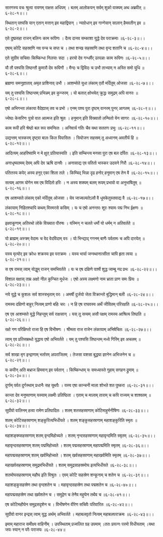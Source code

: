 सारणस्य वचः श्रुत्वा रावणम् राक्षस अधिपम् ।
बलम् आलोकयन् सर्वम् शुको वाक्यम् अथ अब्रवीत् ॥६-२८-१॥।।

स्थितान् पश्यसि यान् एतान् मत्तान् इव महाद्विपान् ।
न्यग्रोधान् इव गान्गेयान् सालान् हैमवतीन् इव ॥६-२८-२॥।।

एते दुष्प्रसहा राजन् बलिनः काम रूपिणः ।
दैत्य दानव सम्काशा युद्धे देव पराक्रमाः ॥६-२८-३॥।।

एषाम् कोटि सहस्राणि नव पन्च च सप्त च ।
तथा शन्ख सहस्राणि तथा वृन्द शतानि च ॥६-२८-४॥।।

एते सुग्रीव सचिवाः किष्किन्धा निलयाः सदा ।
हरयो देव गन्धर्वैर् उत्पन्नाः काम रूपिणः ॥६-२८-५॥।।

यौ तौ पश्यसि तिष्ठन्तौ कुमारौ देव रूपिणौ ।
मैन्दः च द्विविदः च उभौ ताभ्याम् न अस्ति समो युधि ॥६-२८-६॥।।

ब्रह्मणा समनुज्ञाताव् अमृत प्राशिनाव् उभौ ।
आशम्सेते युधा लंकाम् एतौ मर्दितुम् ओजसा ॥६-२८-७॥।।

यम् तु पश्यसि तिष्ठन्तम् प्रभिन्नम् इव कुन्जरम् ।
यो बलात् क्षोभयेत् क्रुद्धः समुद्रम् अपि वानरः ॥६-२८-८॥।।

एषो अभिगन्ता लंकाया वैदेह्यास् तव च प्रभो ।
एनम् पश्य पुरा दृष्टम् वानरम् पुनर् आगतम् ॥६-२८-९॥।।

ज्येष्ठः केसरिणः पुत्रो वात आत्मज इति श्रुतः ।
हनूमान् इति विख्यातो लन्घितो येन सागरः ॥६-२८-१०॥।।

काम रूपी हरि श्रेष्ठो बल रूप समन्वितः ।
अनिवार्य गतिः चैव यथा सततगः प्रभुः ॥६-२८-११॥।।

उद्यन्तम् भास्करम् दृष्ट्वा बालः किल पिपासितः ।
त्रियोजन सहस्रम् तु अध्वानम् अवतीर्य हि ॥६-२८-१२॥।।

आदित्यम् आहरिष्यामि न मे क्षुत् प्रतियास्यति ।
इति सम्चिन्त्य मनसा पुरा एष बल दर्पितः ॥६-२८-१३॥।।

अनाधृष्यतमम् देवम् अपि देव ऋषि दानवैः ।
अनासाद्य एव पतितो भास्कर उदयने गिरौ ॥६-२८-१४॥।।

पतितस्य कपेर् अस्य हनुर् एका शिला तले ।
किम्चिद् भिन्ना दृढ हनोर् हनूमान् एष तेन वै ॥६-२८-१५॥।।

सत्यम् आगम योगेन मम एष विदितो हरिः ।
न अस्य शक्यम् बलम् रूपम् प्रभावो वा अनुभाषितुम् ॥६-२८-१६॥।।

एष आशम्सते लंकाम् एको मर्दितुम् ओजसा ।
येव जाज्वल्यतेऽसौ वै धूमकेतुस्तवाद्य वै ॥६-२८-१७॥।।

लंकायाम् निहितश्चापि कथम् विस्मरसे कसिम् ।
यः च एषो अनन्तरः शूरः श्यामः पद्म निभ ईक्षणः ॥६-२८-१८॥।।

इक्ष्वाकूणाम् अतिरथो लोके विख्यात पौरुषः ।
यस्मिन् न चलते धर्मो यो धर्मम् न अतिवर्तते ॥६-२८-१९॥।।

यो ब्राह्मम् अस्त्रम् वेदामः च वेद वेदविदाम् वरः ।
यो भिन्द्याद् गगनम् बाणैः पर्वतामः च अपि दारयेत् ॥६-२८-२०॥।।

यस्य मृत्योर् इव क्रोधः शक्रस्य इव पराक्रमः ।
यस्य भार्या जन्स्थानात्सीता चापि हृता त्वया ॥६-२८-२१॥।।

स एष रामस् त्वाम् योद्धुम् राजन् समभिवर्तते ।
यः च एष दक्षिणे पार्श्वे शुद्ध जाम्बू नद प्रभः ॥६-२८-२२॥।।

विशाल वक्षास् ताम्र अक्षो नील कुन्चित मूर्धजः ।
एषो अस्य लक्ष्मणो नाम भ्राता प्राण समः प्रियः ॥६-२८-२३॥।।

नये युद्धे च कुशलः सर्व शास्त्रभृताम् वरः ।
अमर्षी दुर्जयो जेता विक्रान्तो बुद्धिमान् बली ॥६-२८-२४॥।।

रामस्य दक्षिणो बाहुर् नित्यम् प्राणो बहिः चरः ।
न हि एष राघवस्य अर्थे जीवितम् परिरक्षति ॥६-२८-२५॥।।

एष एव आशम्सते युद्धे निहन्तुम् सर्व राक्षसान् ।
यस् तु सव्यम् असौ पक्षम् रामस्य आश्रित्य तिष्ठति ॥६-२८-२६॥।।

रक्षो गण परिक्षिप्तो राजा हि एष विभीषणः ।
श्रीमता राज राजेन लंकायाम् अभिषेचितः ॥६-२८-२७॥।।

त्वाम् एव प्रतिसम्रब्धो युद्धाय एषो अभिवर्तते ।
यम् तु पश्यसि तिष्ठन्तम् मध्ये गिरिम् इव अचलम् ॥६-२८-२८॥।।

सर्व शाखा मृग इन्द्राणाम् भर्तारम् अपराजितम् ।
तेजसा यशसा बुद्ध्या ज्ञानेन अभिजनेन च ॥६-२८-२९॥।।

यः कपीन् अति बभ्राज हिमवान् इव पर्वतान् ।
किष्किन्धाम् यः समध्यास्ते गुहाम् सगहन द्रुमाम् ॥६-२८-३०॥।।

दुर्गाम् पर्वत दुर्गस्थाम् प्रधानैः सह यूथपैः ।
यस्य एषा कान्चनी माला शोभते शत पुष्करा ॥६-२८-३१॥।।

कान्ता देव मनुष्याणाम् यस्याम् लक्ष्मीः प्रतिष्ठिता ।
एताम् च मालाम् ताराम् च कपि राज्यम् च शाश्वतम् ॥६-२८-३२॥।।

सुग्रीवो वालिनम् हत्वा रामेण प्रतिपादितः ।
शतम् शतसहस्राणाम् कोटिमाहुर्मनीषिणः ॥६-२८-३३॥।।

शतम् कोटिसहस्राणाम् शङ्कुरित्यभिधीयते ।
शतम् शङ्कुसहस्राणाम् महाशङ्कुरिति स्मृतः ॥६-२८-३४॥।।

महाशङ्क्य्सहस्राणाम् शतम् वृन्दमिहोच्यते ।
शतम् नृन्दसहस्राणाम् महावृन्दमिति स्मृतम् ॥६-२८-३५॥।।

महावृन्दसहस्राणाम् शतम् पद्ममिहोच्यते ।
शतम् पद्मसहस्राणाम् महापद्ममिति स्मृतम् ॥६-२८-३६॥।।

महापद्मसहस्राणाम् शतम् खर्वमिहोच्यते ।
शतम् खर्वसहस्राणाम् महाखर्वमिति स्मृतम् ॥६-२८-३७॥।।

महाखर्वसहस्राणाम् समुद्रमभिधीयते ।
शतम् समुद्रसाहस्रमोघ इत्यभिधीयते ॥६-२८-३८॥।।

शतमोघसहस्राणाम् महौघ इति विश्रुतः ।
एवम् कोटि सहस्रेण शन्कूनाम् च शतेन च ॥६-२८-३९॥।।

महाशङ्कुसहस्रेण तथा वृन्दशतेन च ।
महावृन्दसहस्रेण तथा पद्मशतेन च ॥६-२८-४०॥।।

महापद्मसहस्रेण तथा खर्वशतेन च ।
समुद्रेण च तेनैव महुघेन तथैव च ॥६-२८-४१॥।।

एष कोटिमहौघेन समुद्रसदृशेन च ।
विभीषणेन वीरेण सचिवैः परिवारितः ॥६-२८-४२॥।।

सुग्रीवो वानर इन्द्रस् त्वाम् युद्ध अर्थम् अभिवर्तते ।
महाबलवृतो नित्यम् महाबलपराक्रमः ॥६-२८-४३॥।।

इमाम् महाराज समीक्ष्य वाहिनीम् ।
उपस्थिताम् प्रज्वलित ग्रह उपमाम् ।ततः प्रयत्नः परमो विधीयताम् ।यथा जयः स्यान् न परैः पराजयः ॥६-२८-४४॥

